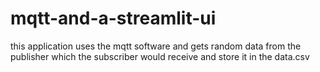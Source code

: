 # mqtt-and-a-streamlit-ui
this application uses the mqtt software and gets random data from the publisher which the subscriber would receive and store it in the data.csv
